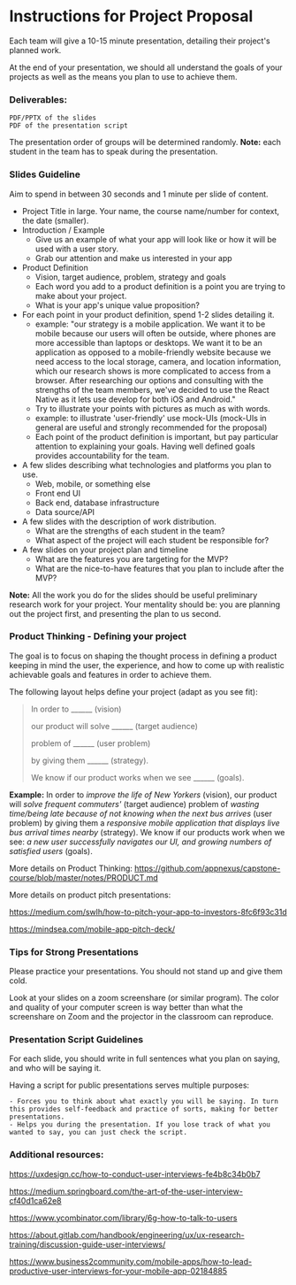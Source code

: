 # Instructions for Project Proposal

Each team will give a 10-15 minute presentation, detailing their project's planned work.

At the end of your presentation, we should all understand the goals of your projects as well as the means you plan to use to achieve them.

### Deliverables: 

    PDF/PPTX of the slides
    PDF of the presentation script

The presentation order of groups will be determined randomly.
**Note:** each student in the team has to speak during the presentation.

### Slides Guideline

Aim to spend in between 30 seconds and 1 minute per slide of content.

   - Project Title in large. Your name, the course name/number for context, the date (smaller).
   - Introduction / Example
      - Give us an example of what your app will look like or how it will be used with a user story.
      - Grab our attention and make us interested in your app
   - Product Definition
      - Vision, target audience, problem, strategy and goals
      - Each word you add to a product definition is a point you are trying to make about your project.
      - What is your app's unique value proposition?
   - For each point in your product definition, spend 1-2 slides detailing it.
      - example: "our strategy is a mobile application. We want it to be mobile because our users will often be outside, where phones are more accessible than laptops or desktops. We want it to be an application as opposed to a mobile-friendly website because we need access to the local storage, camera, and location information, which our research shows is more complicated to access from a browser. After researching our options and consulting with the strengths of the team members, we've decided to use the React Native as it lets use develop for both iOS and Android."
      - Try to illustrate your points with pictures as much as with words.
      - example: to illustrate 'user-friendly' use mock-UIs (mock-UIs in general are useful and strongly recommended for the proposal)
      - Each point of the product definition is important, but pay particular attention to explaining your goals. Having well defined goals provides accountability for the team.
   - A few slides describing what technologies and platforms you plan to use.
      - Web, mobile, or something else
      - Front end UI
      - Back end, database infrastructure
      - Data source/API
   - A few slides with the description of work distribution.
      - What are the strengths of each student in the team?
      - What aspect of the project will each student be responsible for? 
   - A few slides on your project plan and timeline
      - What are the features you are targeting for the MVP?
      - What are the nice-to-have features that you plan to include after the MVP?

**Note:** All the work you do for the slides should be useful preliminary research work for your project. Your mentality should be: you are planning out the project first, and presenting the plan to us second.

### Product Thinking - Defining your project

The goal is to focus on shaping the thought process in defining a product keeping in mind the user, the experience, and how to come up with realistic achievable goals and features in order to achieve them.

The following layout helps define your project (adapt as you see fit):

> In order to ______ (vision)
> 
> our product will solve ______ (target audience)
> 
> problem of ______ (user problem)
> 
> by giving them ______ (strategy).
> 
> We know if our product works when we see ______ (goals).

**Example:** In order to *improve the life of New Yorkers* (vision), our product will *solve frequent commuters'* (target audience) problem of *wasting time/being late because of not knowing when the next bus arrives* (user problem) by giving them a *responsive mobile application that displays live bus arrival times nearby* (strategy). We know if our products work when we see: *a new user successfully navigates our UI, and growing numbers of satisfied users* (goals).

More details on Product Thinking: https://github.com/appnexus/capstone-course/blob/master/notes/PRODUCT.md

More details on product pitch presentations:

https://medium.com/swlh/how-to-pitch-your-app-to-investors-8fc6f93c31d

https://mindsea.com/mobile-app-pitch-deck/

### Tips for Strong Presentations

Please practice your presentations. You should not stand up and give them cold.

Look at your slides on a zoom screenshare (or similar program). The color and quality of your computer screen is way better than what the screenshare on Zoom and the projector in the classroom can reproduce.


### Presentation Script Guidelines

For each slide, you should write in full sentences what you plan on saying, and who will be saying it.

Having a script for public presentations serves multiple purposes:

    - Forces you to think about what exactly you will be saying. In turn this provides self-feedback and practice of sorts, making for better presentations.
    - Helps you during the presentation. If you lose track of what you wanted to say, you can just check the script.

### Additional resources:

https://uxdesign.cc/how-to-conduct-user-interviews-fe4b8c34b0b7

https://medium.springboard.com/the-art-of-the-user-interview-cf40d1ca62e8

https://www.ycombinator.com/library/6g-how-to-talk-to-users

https://about.gitlab.com/handbook/engineering/ux/ux-research-training/discussion-guide-user-interviews/

https://www.business2community.com/mobile-apps/how-to-lead-productive-user-interviews-for-your-mobile-app-02184885

